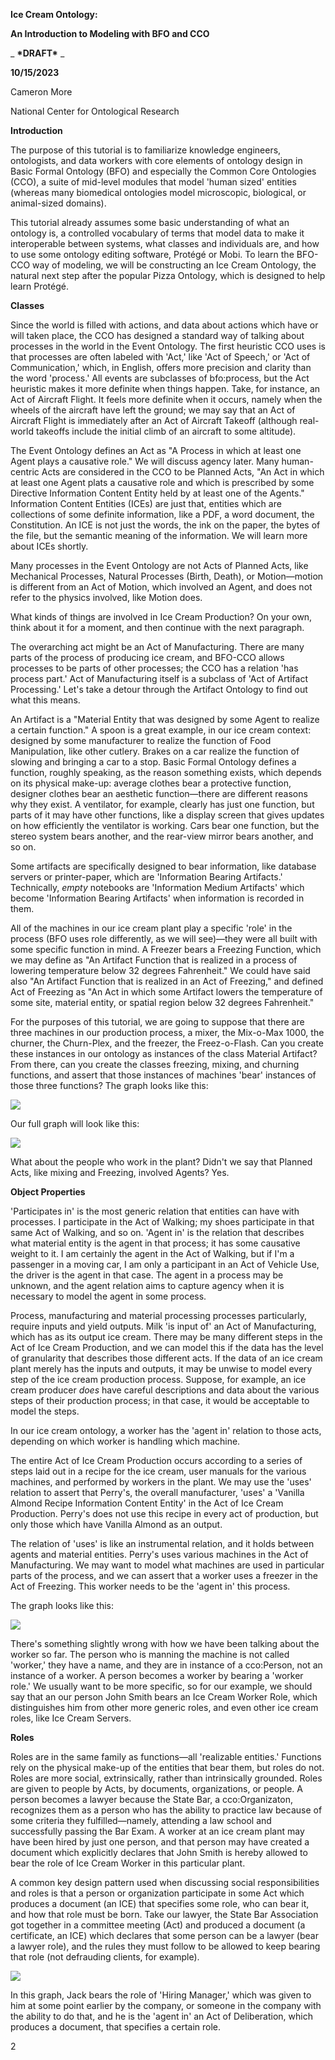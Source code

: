 **Ice Cream Ontology:**

**An Introduction to Modeling with BFO and CCO**

_ **\*DRAFT\*** _

**10/15/2023**

Cameron More

National Center for Ontological Research

**Introduction**

The purpose of this tutorial is to familiarize knowledge engineers, ontologists, and data workers with core elements of ontology design in Basic Formal Ontology (BFO) and especially the Common Core Ontologies (CCO), a suite of mid-level modules that model 'human sized' entities (whereas many biomedical ontologies model microscopic, biological, or animal-sized domains).

This tutorial already assumes some basic understanding of what an ontology is, a controlled vocabulary of terms that model data to make it interoperable between systems, what classes and individuals are, and how to use some ontology editing software, Protégé or Mobi. To learn the BFO-CCO way of modeling, we will be constructing an Ice Cream Ontology, the natural next step after the popular Pizza Ontology, which is designed to help learn Protégé.

**Classes**

Since the world is filled with actions, and data about actions which have or will taken place, the CCO has designed a standard way of talking about processes in the world in the Event Ontology. The first heuristic CCO uses is that processes are often labeled with 'Act,' like 'Act of Speech,' or 'Act of Communication,' which, in English, offers more precision and clarity than the word 'process.' All events are subclasses of bfo:process, but the Act heuristic makes it more definite when things happen. Take, for instance, an Act of Aircraft Flight. It feels more definite when it occurs, namely when the wheels of the aircraft have left the ground; we may say that an Act of Aircraft Flight is immediately after an Act of Aircraft Takeoff (although real-world takeoffs include the initial climb of an aircraft to some altitude).

The Event Ontology defines an Act as "A Process in which at least one Agent plays a causative role." We will discuss agency later. Many human-centric Acts are considered in the CCO to be Planned Acts, "An Act in which at least one Agent plats a causative role and which is prescribed by some Directive Information Content Entity held by at least one of the Agents." Information Content Entities (ICEs) are just that, entities which are collections of some definite information, like a PDF, a word document, the Constitution. An ICE is not just the words, the ink on the paper, the bytes of the file, but the semantic meaning of the information. We will learn more about ICEs shortly.

Many processes in the Event Ontology are not Acts of Planned Acts, like Mechanical Processes, Natural Processes (Birth, Death), or Motion—motion is different from an Act of Motion, which involved an Agent, and does not refer to the physics involved, like Motion does.

What kinds of things are involved in Ice Cream Production? On your own, think about it for a moment, and then continue with the next paragraph.

The overarching act might be an Act of Manufacturing. There are many parts of the process of producing ice cream, and BFO-CCO allows processes to be parts of other processes; the CCO has a relation 'has process part.' Act of Manufacturing itself is a subclass of 'Act of Artifact Processing.' Let's take a detour through the Artifact Ontology to find out what this means.

An Artifact is a "Material Entity that was designed by some Agent to realize a certain function." A spoon is a great example, in our ice cream context: designed by some manufacturer to realize the function of Food Manipulation, like other cutlery. Brakes on a car realize the function of slowing and bringing a car to a stop. Basic Formal Ontology defines a function, roughly speaking, as the reason something exists, which depends on its physical make-up: average clothes bear a protective function, designer clothes bear an aesthetic function—there are different reasons why they exist. A ventilator, for example, clearly has just one function, but parts of it may have other functions, like a display screen that gives updates on how efficiently the ventilator is working. Cars bear one function, but the stereo system bears another, and the rear-view mirror bears another, and so on.

Some artifacts are specifically designed to bear information, like database servers or printer-paper, which are 'Information Bearing Artifacts.' Technically, _empty_ notebooks are 'Information Medium Artifacts' which become 'Information Bearing Artifacts' when information is recorded in them.

All of the machines in our ice cream plant play a specific 'role' in the process (BFO uses role differently, as we will see)—they were all built with some specific function in mind. A Freezer bears a Freezing Function, which we may define as "An Artifact Function that is realized in a process of lowering temperature below 32 degrees Fahrenheit." We could have said also "An Artifact Function that is realized in an Act of Freezing," and defined Act of Freezing as "An Act in which some Artifact lowers the temperature of some site, material entity, or spatial region below 32 degrees Fahrenheit."

For the purposes of this tutorial, we are going to suppose that there are three machines in our production process, a mixer, the Mix-o-Max 1000, the churner, the Churn-Plex, and the freezer, the Freez-o-Flash. Can you create these instances in our ontology as instances of the class Material Artifact? From there, can you create the classes freezing, mixing, and churning functions, and assert that those instances of machines 'bear' instances of those three functions? The graph looks like this:

![]([Ice_Cream_CCO_Tutorial/diagram1.jpg](https://github.com/CommonCoreOntology/ontology-design-patterns/blob/main/Ice_Cream_CCO_Tutorial/diagram1.jpg))

Our full graph will look like this:

![](RackMultipart20231023-1-yxeifw_html_a7b9aef1b926787a.png)

What about the people who work in the plant? Didn't we say that Planned Acts, like mixing and Freezing, involved Agents? Yes.

**Object Properties**

'Participates in' is the most generic relation that entities can have with processes. I participate in the Act of Walking; my shoes participate in that same Act of Walking, and so on. 'Agent in' is the relation that describes what material entity is the agent in that process; it has some causative weight to it. I am certainly the agent in the Act of Walking, but if I'm a passenger in a moving car, I am only a participant in an Act of Vehicle Use, the driver is the agent in that case. The agent in a process may be unknown, and the agent relation aims to capture agency when it is necessary to model the agent in some process.

Process, manufacturing and material processing processes particularly, require inputs and yield outputs. Milk 'is input of' an Act of Manufacturing, which has as its output ice cream. There may be many different steps in the Act of Ice Cream Production, and we can model this if the data has the level of granularity that describes those different acts. If the data of an ice cream plant merely has the inputs and outputs, it may be unwise to model every step of the ice cream production process. Suppose, for example, an ice cream producer _does_ have careful descriptions and data about the various steps of their production process; in that case, it would be acceptable to model the steps.

In our ice cream ontology, a worker has the 'agent in' relation to those acts, depending on which worker is handling which machine.

The entire Act of Ice Cream Production occurs according to a series of steps laid out in a recipe for the ice cream, user manuals for the various machines, and performed by workers in the plant. We may use the 'uses' relation to assert that Perry's, the overall manufacturer, 'uses' a 'Vanilla Almond Recipe Information Content Entity' in the Act of Ice Cream Production. Perry's does not use this recipe in every act of production, but only those which have Vanilla Almond as an output.

The relation of 'uses' is like an instrumental relation, and it holds between agents and material entities. Perry's uses various machines in the Act of Manufacturing. We may want to model what machines are used in particular parts of the process, and we can assert that a worker uses a freezer in the Act of Freezing. This worker needs to be the 'agent in' this process.

The graph looks like this:

![](RackMultipart20231023-1-yxeifw_html_e3a1f0954cf02ed.png)

There's something slightly wrong with how we have been talking about the worker so far. The person who is manning the machine is not called 'worker,' they have a name, and they are in instance of a cco:Person, not an instance of a worker. A person becomes a worker by bearing a 'worker role.' We usually want to be more specific, so for our example, we should say that an our person John Smith bears an Ice Cream Worker Role, which distinguishes him from other more generic roles, and even other ice cream roles, like Ice Cream Servers.

**Roles**

Roles are in the same family as functions—all 'realizable entities.' Functions rely on the physical make-up of the entities that bear them, but roles do not. Roles are more social, extrinsically, rather than intrinsically grounded. Roles are given to people by Acts, by documents, organizations, or people. A person becomes a lawyer because the State Bar, a cco:Organizaton, recognizes them as a person who has the ability to practice law because of some criteria they fulfilled—namely, attending a law school and successfully passing the Bar Exam. A worker at an ice cream plant may have been hired by just one person, and that person may have created a document which explicitly declares that John Smith is hereby allowed to bear the role of Ice Cream Worker in this particular plant.

A common key design pattern used when discussing social responsibilities and roles is that a person or organization participate in some Act which produces a document (an ICE) that specifies some role, who can bear it, and how that role must be born. Take our lawyer, the State Bar Association got together in a committee meeting (Act) and produced a document (a certificate, an ICE) which declares that some person can be a lawyer (bear a lawyer role), and the rules they must follow to be allowed to keep bearing that role (not defrauding clients, for example).

![](RackMultipart20231023-1-yxeifw_html_9f3db6af6dc91973.png)

In this graph, Jack bears the role of 'Hiring Manager,' which was given to him at some point earlier by the company, or someone in the company with the ability to do that, and he is the 'agent in' an Act of Deliberation, which produces a document, that specifies a certain role.

2
